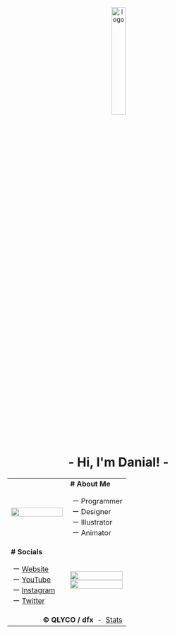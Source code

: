 <div width="100%">
    <div align="center">
        <img width="25%" alt="logo" src="https://dfx81.github.io/res/logo.png">
    </div>
    <h1 align="center">- Hi, I'm Danial! -</h1>
</div>

<table>
    <tr>
        <td width="50%"><img width="100%" src="https://dfx81.github.io/res/lookout.png" /></td>
        <td width="50%">
            <b># About Me</b>
            <p>&nbsp;ー Programmer<br>&nbsp;ー Designer<br>&nbsp;ー Illustrator<br>&nbsp;ー Animator</p>
        </td>
    </tr>
    <tr>
        <td width="50%">
            <b># Socials</b>
            <p>
                &nbsp;ー <a href="https://dfx-81.web.app">Website</a><br>&nbsp;ー <a href="https://youtube.com/channel/UCVc6CZfMGuZZxjRPzZE91Iw">YouTube</a><br>&nbsp;ー <a href="https://instagram.com/dfx_81">Instagram</a><br>&nbsp;ー <a href="https://twitter.com/dfx_81">Twitter</a>
            </p>
        </td>
        <td width="50%">
            <img width="100%" src="https://github-readme-stats.vercel.app/api?username=dfx81&count_private=true&show_icons=true&include_all_commits=true" />
            <img width="100%" src="https://github-readme-stats.vercel.app/api/top-langs/?username=dfx81&layout=compact&langs_count=10">
        </td>
    </tr>
    <tr>
        <td colspan="2">
            <div align="right">
                <b>&copy; QLYCO / dfx</b>
                <span>&nbsp;-&nbsp;</span>
                <span><a href="https://github.com/anuraghazra/github-readme-stats">Stats</a></span>
            </div>
        </td>
    </tr>
</table>
